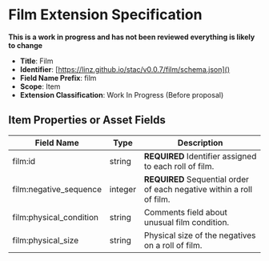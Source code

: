 # Film Extension Specification

**This is a work in progress and has not been reviewed everything is likely to change**

- **Title**: Film
- **Identifier**:
  [https://linz.github.io/stac/v0.0.7/film/schema.json]()
- **Field Name Prefix**: film
- **Scope**: Item
- **Extension Classification**: Work In Progress (Before proposal)

## Item Properties or Asset Fields

| Field Name              | Type    | Description                                                           |
| ----------------------- | ------- | --------------------------------------------------------------------- |
| film:id                 | string  | **REQUIRED** Identifier assigned to each roll of film.                |
| film:negative_sequence  | integer | **REQUIRED** Sequential order of each negative within a roll of film. |
| film:physical_condition | string  | Comments field about unusual film condition.                          |
| film:physical_size      | string  | Physical size of the negatives on a roll of film.                     |
